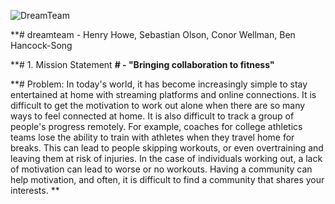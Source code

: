![DreamTeam](https://github.com/cp274-b4/dreamteam/assets/117794122/92ddb7a4-b50b-4adf-ae21-0f3359b1a1e4)

**# dreamteam - Henry Howe, Sebastian Olson, Conor Wellman, Ben Hancock-Song

**# 1. Mission Statement
**# - "Bringing collaboration to fitness"**

**# Problem: In today's world, it has become increasingly simple to stay entertained at home with streaming platforms and online connections.  It is difficult to get the motivation to work out alone when there are so many ways to feel connected at home. It is also difficult to track a group of people's progress remotely. For example, coaches for college athletics teams lose the ability to train with athletes when they travel home for breaks. This can lead to people skipping workouts, or even overtraining and leaving them at risk of injuries. In the case of individuals working out, a lack of motivation can lead to worse or no workouts. Having a community can help motivation, and often, it is difficult to find a community that shares your interests. **

